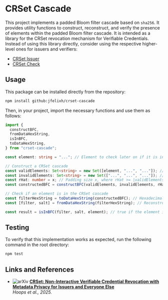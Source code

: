# CRSet Cascade

This project implements a padded Bloom filter cascade based on `sha256`. It provides utility functions to construct, reconstruct, and verify the presence of elements within the padded Bloom filter cascade. It is intended as a library for the CRSet revocation mechanism for Verifiable Credentials. Instead of using this library directly, consider using the respective higher-level ones for issuers and verifiers:

- [CRSet Issuer](https://github.com/jfelixh/crset-issuer-backend)
- [CRSet Check](https://github.com/jfelixh/crset-check)

## Usage

This package can be installed directly from the repository:

```bash
npm install github:jfelixh/crset-cascade
```

Then, in your project, import the necessary functions and use them as follows:

```typescript
import {
  constructBFC,
  fromDataHexString,
  isInBFC,
  toDataHexString,
} from "crset-cascade";

const element: string = "..."; // Element to check later on if it is in the CRSet cascade

// Construct a CRSet cascade
const validElements: Set<string> = new Set([element, "...", "..."]); // Set of valid elements
const invalidElements: Set<string> = new Set(["...", "...", "..."]); // Set of invalid elements
const rHat: number = x; // Padding size x, where rHat >= |validElements|
const constructedBFC = constructBFC(validElements, invalidElements, rHat); // returns [filter, salt]

// Check if an element is in the CRSet cascade
const filterHexString = toDataHexString(constructedBFC); // Hexadecimal string representing the CRSet cascade
const [filter, salt] = fromDataHexString(filterHexString); // Reconstruct the CRSet cascade from the hexadecimal string

const result = isInBFC(filter, salt, element); // true if the element is in the CRSet cascade, false otherwise
```

## Testing

To verify that this implementation works as expected, run the following command in the root directory:

```bash
npm test
```

## Links and References

- ![arXiv](https://img.shields.io/badge/arXiv-2501.17089-b31b1b.svg)
  **[CRSet: Non-Interactive Verifiable Credential Revocation with Metadata Privacy for Issuers and Everyone Else](https://arxiv.org/abs/2501.17089)**  
  _Hoops et al., 2025._
